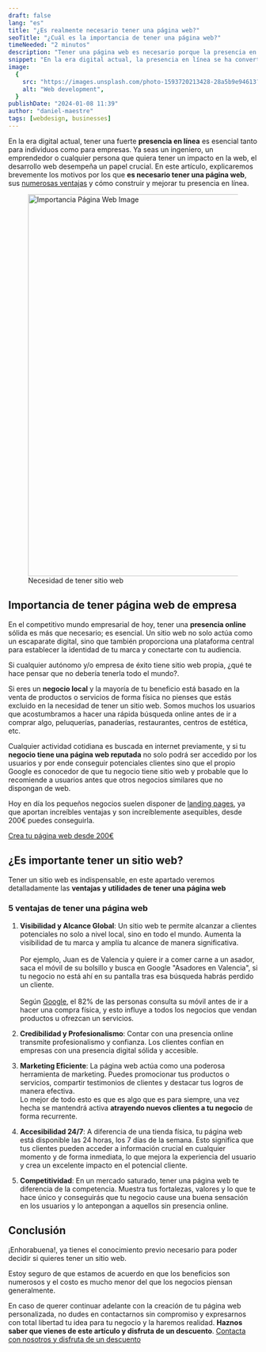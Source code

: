 ```yaml
---
draft: false
lang: "es"
title: "¿Es realmente necesario tener una página web?"
seoTitle: "¿Cuál es la importancia de tener una página web?"
timeNeeded: "2 minutos"
description: "Tener una página web es necesario porque la presencia en línea se ha vuelto imprescindible, son muchas las ventajas que te aporta tener un sitio web."
snippet: "En la era digital actual, la presencia en línea se ha convertido en un factor crítico para el éxito de cualquier empresa. Descubre la relevancia y los beneficios de tener una página web para tu negocio."
image:
  {
    src: "https://images.unsplash.com/photo-1593720213428-28a5b9e94613?&fit=crop&w=430&h=240",
    alt: "Web development",
  }
publishDate: "2024-01-08 11:39"
author: "daniel-maestre"
tags: [webdesign, businesses]
---
```


En la era digital actual, tener una fuerte **presencia en línea** es esencial tanto para individuos como para empresas. Ya seas un ingeniero, un emprendedor o cualquier persona que quiera tener un impacto en la web, el desarrollo web desempeña un papel crucial. En este artículo, explicaremos brevemente los motivos por los que **es necesario tener una página web**, sus [numerosas ventajas](#5-ventajas-de-tener-una-pagina-web) y cómo construir y mejorar tu presencia en línea.

<figure>
<img src="/blogImages/seoImage.webp" title="Importancia Página Web" alt="Importancia Página Web Image" width="1084" height="772" loading="lazy"/>
<figcaption class="text-center">Necesidad de tener sitio web<figcaption>
</figure>

## Importancia de tener página web de empresa

En el competitivo mundo empresarial de hoy, tener una **presencia online** sólida es más que necesario; es esencial. Un sitio web no solo actúa como un escaparate digital, sino que también proporciona una plataforma central para establecer la identidad de tu marca y conectarte con tu audiencia.

Si cualquier autónomo y/o empresa de éxito tiene sitio web propia, ¿qué te hace pensar que no debería tenerla todo el mundo?.

Si eres un **negocio local** y la mayoría de tu beneficio está basado en la venta de productos o servicios de forma física no pienses que estás excluido en la necesidad de tener un sitio web. Somos muchos los usuarios que acostumbramos a hacer una rápida búsqueda online antes de ir a comprar algo, peluquerías, panaderías, restaurantes, centros de estética, etc.

Cualquier actividad cotidiana es buscada en internet previamente, y si tu **negocio tiene una página web reputada** no solo podrá ser accedido por los usuarios y por ende conseguir potenciales clientes sino que el propio Google es conocedor de que tu negocio tiene sitio web y probable que lo recomiende a usuarios antes que otros negocios similares que no dispongan de web.

Hoy en día los pequeños negocios suelen disponer de [landing pages](https://www.rdstation.com/blog/es/landing-page/), ya que aportan increíbles ventajas y son increíblemente asequibles, desde 200€ puedes conseguirla.

<a href="/es/" class="w-full flex">
<span class="mx-auto mt-10 inline-flex rounded-full px-5 py-3 text-lg font-semibold transition bg-neutral-950 text-white hover:bg-neutral-800">Crea tu página web desde 200€</span>
</a>

## ¿Es importante tener un sitio web?

Tener un sitio web es indispensable, en este apartado veremos detalladamente las **ventajas y utilidades de tener una página web**

<h3 id="5-ventajas-de-tener-una-pagina-web">5 ventajas de tener una página web</h3>

1. **Visibilidad y Alcance Global**: Un sitio web te permite alcanzar a clientes potenciales no solo a nivel local, sino en todo el mundo. Aumenta la visibilidad de tu marca y amplía tu alcance de manera significativa.<br/><br/>Por ejemplo, Juan es de Valencia y quiere ir a comer carne a un asador, saca el móvil de su bolsillo y busca en Google "Asadores en Valencia", si tu negocio no está ahí en su pantalla tras esa búsqueda habrás perdido un cliente.<br/><br/>Según [Google](https://www.thinkwithgoogle.com/marketing-strategies/app-and-mobile/mobile-shoppers-consumer-decision-journey/), el 82% de las personas consulta su móvil antes de ir a hacer una compra física, y esto influye a todos los negocios que vendan productos u ofrezcan un servicios.

2. **Credibilidad y Profesionalismo**: Contar con una presencia online transmite profesionalismo y confianza. Los clientes confían en empresas con una presencia digital sólida y accesible.

3. **Marketing Eficiente**: La página web actúa como una poderosa herramienta de marketing. Puedes promocionar tus productos o servicios, compartir testimonios de clientes y destacar tus logros de manera efectiva.<br/>Lo mejor de todo esto es que es algo que es para siempre, una vez hecha se mantendrá activa **atrayendo nuevos clientes a tu negocio** de forma recurrente.

4. **Accesibilidad 24/7**: A diferencia de una tienda física, tu página web está disponible las 24 horas, los 7 días de la semana. Esto significa que tus clientes pueden acceder a información crucial en cualquier momento y de forma inmediata, lo que mejora la experiencia del usuario y crea un excelente impacto en el potencial cliente.

5. **Competitividad**: En un mercado saturado, tener una página web te diferencia de la competencia. Muestra tus fortalezas, valores y lo que te hace único y conseguirás que tu negocio cause una buena sensación en los usuarios y lo antepongan a aquellos sin presencia online.

## Conclusión

¡Enhorabuena!, ya tienes el conocimiento previo necesario para poder decidir si quieres tener un sitio web.

Estoy seguro de que estamos de acuerdo en que los beneficios son numerosos y el costo es mucho menor del que los negocios piensan generalmente.

En caso de querer continuar adelante con la creación de tu página web personalizada, no dudes en contactarnos sin compromiso y expresarnos con total libertad tu idea para tu negocio y la haremos realidad.
**Haznos saber que vienes de este artículo y disfruta de un descuento**.
<a href="/es/contacto/" class="w-full flex">
<span class="mx-auto mt-10 inline-flex rounded-full px-5 py-3 text-lg font-semibold transition bg-neutral-950 text-white hover:bg-neutral-800">Contacta con nosotros y disfruta de un descuento</span>
</a>
